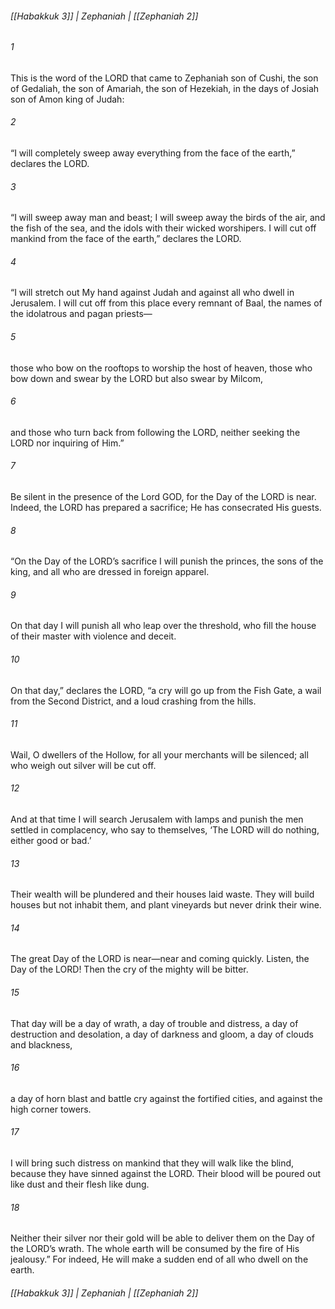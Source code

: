 ###### [[Habakkuk 3]] | Zephaniah | [[Zephaniah 2]]

###### 1
This is the word of the LORD that came to Zephaniah son of Cushi, the son of Gedaliah, the son of Amariah, the son of Hezekiah, in the days of Josiah son of Amon king of Judah:
###### 2
“I will completely sweep away everything from the face of the earth,” declares the LORD.
###### 3
“I will sweep away man and beast; I will sweep away the birds of the air, and the fish of the sea, and the idols with their wicked worshipers. I will cut off mankind from the face of the earth,” declares the LORD.
###### 4
“I will stretch out My hand against Judah and against all who dwell in Jerusalem. I will cut off from this place every remnant of Baal, the names of the idolatrous and pagan priests—
###### 5
those who bow on the rooftops to worship the host of heaven, those who bow down and swear by the LORD but also swear by Milcom,
###### 6
and those who turn back from following the LORD, neither seeking the LORD nor inquiring of Him.”
###### 7
Be silent in the presence of the Lord GOD, for the Day of the LORD is near. Indeed, the LORD has prepared a sacrifice; He has consecrated His guests.
###### 8
“On the Day of the LORD’s sacrifice I will punish the princes, the sons of the king, and all who are dressed in foreign apparel.
###### 9
On that day I will punish all who leap over the threshold, who fill the house of their master with violence and deceit.
###### 10
On that day,” declares the LORD, “a cry will go up from the Fish Gate, a wail from the Second District, and a loud crashing from the hills.
###### 11
Wail, O dwellers of the Hollow, for all your merchants will be silenced; all who weigh out silver will be cut off.
###### 12
And at that time I will search Jerusalem with lamps and punish the men settled in complacency, who say to themselves, ‘The LORD will do nothing, either good or bad.’
###### 13
Their wealth will be plundered and their houses laid waste. They will build houses but not inhabit them, and plant vineyards but never drink their wine.
###### 14
The great Day of the LORD is near—near and coming quickly. Listen, the Day of the LORD! Then the cry of the mighty will be bitter.
###### 15
That day will be a day of wrath, a day of trouble and distress, a day of destruction and desolation, a day of darkness and gloom, a day of clouds and blackness,
###### 16
a day of horn blast and battle cry against the fortified cities, and against the high corner towers.
###### 17
I will bring such distress on mankind that they will walk like the blind, because they have sinned against the LORD. Their blood will be poured out like dust and their flesh like dung.
###### 18
Neither their silver nor their gold will be able to deliver them on the Day of the LORD’s wrath. The whole earth will be consumed by the fire of His jealousy.” For indeed, He will make a sudden end of all who dwell on the earth.

###### [[Habakkuk 3]] | Zephaniah | [[Zephaniah 2]]
